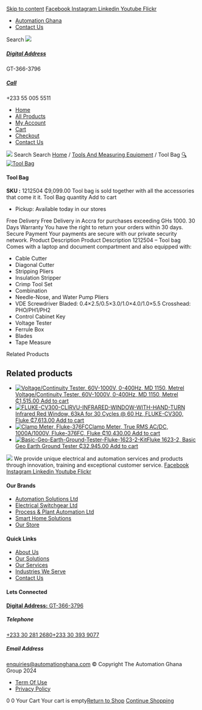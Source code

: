 [Skip to content](https://store.automationghana.com/product/tool-bag/#content)
[ Facebook ](https://www.facebook.com/automationgh/) [ Instagram ](https://www.instagram.com/automationgh/) [ Linkedin ](https://www.linkedin.com/company/the-automation-ghana-limited/) [ Youtube ](https://www.youtube.com/channel/UCurrRDUSm5oIW39VXjn1u0w) [ Flickr ](https://www.flickr.com/photos/181794037@N07/)
  * [ Automation Ghana ](https://automationghana.com)
  * [ Contact Us ](https://store.automationghana.com/contact/)


Search
[ ![](https://store.automationghana.com/wp-content/uploads/2024/04/Website-TAGG-Logo-BLUE.png) ](https://store.automationghana.com/)
[ ](https://maps.app.goo.gl/m4xeaagWCNbLk4jM6)
#####  [ Digital Address ](https://maps.app.goo.gl/m4xeaagWCNbLk4jM6)
GT-366-3796 
[ ](tel:+233550055511)
#####  [ Call ](tel:+233550055511)
+233 55 005 5511 
  * [Home](https://store.automationghana.com/)
  * [All Products](https://store.automationghana.com/shop/)
  * [My Account](https://store.automationghana.com/my-account/)
  * [Cart](https://store.automationghana.com/cart/)
  * [Checkout](https://store.automationghana.com/checkout/)
  * [Contact Us](https://store.automationghana.com/contact/)


[![](https://store.automationghana.com/wp-content/uploads/2024/04/AutomationGhana_logo_white.png)](https://store.automationghana.com)
Search
Search
[Home](https://store.automationghana.com) / [Tools And Measuring Equipment](https://store.automationghana.com/product-category/tools-and-measuring-equipment/) / Tool Bag
[🔍](https://store.automationghana.com/product/tool-bag/)
[![Tool Bag](https://store.automationghana.com/wp-content/uploads/2021/03/1212504.jpg)](https://store.automationghana.com/wp-content/uploads/2021/03/1212504.jpg)
####  Tool Bag 
**SKU :** 1212504 
₵9,099.00
Tool bag is sold together with all the accessories that come it it.
Tool Bag quantity
Add to cart
  * Pickup: Available today in our stores


Free Delivery 
Free Delivery in Accra for purchases exceeding GHs 1000. 
30 Days Warranty 
You have the right to return your orders within 30 days. 
Secure Payment 
Your payments are secure with our private security network. 
Product Description
Product Description
1212504 – Tool bag Comes with a laptop and document compartment and also equipped with: 
  * Cable Cutter
  * Diagonal Cutter
  * Stripping Pliers
  * Insulation Stripper
  * Crimp Tool Set
  * Combination
  * Needle-Nose, and Water Pump Pliers
  * VDE Screwdriver Bladed: 0.4×2.5/0.5×3.0/1.0×4.0/1.0×5.5 Crosshead: PHO/PH1/PH2
  * Control Cabinet Key
  * Voltage Tester
  * Ferrule Box
  * Blades
  * Tape Measure


Related Products 
## Related products
  * [![Voltage/Continuity Tester, 60V-1000V, 0-400Hz, MD 1150, Metrel](https://store.automationghana.com/wp-content/uploads/2020/04/MD-1150-300x300.jpg)Voltage/Continuity Tester, 60V-1000V, 0-400Hz, MD 1150, Metrel ₵1,515.00 ](https://store.automationghana.com/product/lcd-voltage-continuity-tester-md-1150-metrel/)
[Add to cart](https://store.automationghana.com/product/tool-bag/?add-to-cart=2011)
  * [![FLUKE-CV300-CLIRVU-INFRARED-WINDOW-WITH-HAND-TURN](https://store.automationghana.com/wp-content/uploads/2020/04/FLUKE-CV300-CLIRVU-INFRARED-WINDOW-WITH-HAND-TURN-270x300.jpg)Infrared Red Window, 63kA for 30 Cycles @ 60 Hz, FLUKE-CV300, Fluke ₵7,613.00 ](https://store.automationghana.com/product/ir-window-fluke-cv300-fluke/)
[Add to cart](https://store.automationghana.com/product/tool-bag/?add-to-cart=2008)
  * [![Clamp Meter, Fluke-376FC](https://store.automationghana.com/wp-content/uploads/2020/04/Clamp-Meter-Fluke-376FC-Fluke-300x300.png)Clamp Meter, True RMS AC/DC, 1000A/1000V, Fluke-376FC, Fluke ₵10,430.00 ](https://store.automationghana.com/product/clamp-meter-fluke-376fc-fluke/)
[Add to cart](https://store.automationghana.com/product/tool-bag/?add-to-cart=1993)
  * [![Basic-Geo-Earth-Ground-Tester-Fluke-1623-2-Kit](https://store.automationghana.com/wp-content/uploads/2020/04/Basic-Geo-Earth-Ground-Tester-Fluke-1623-2-Kit-Fluke-300x300.png)Fluke 1623-2, Basic Geo Earth Ground Tester ₵32,945.00 ](https://store.automationghana.com/product/basic-geo-earth-ground-tester-fluke-1623-2-kit-fluke/)
[Add to cart](https://store.automationghana.com/product/tool-bag/?add-to-cart=1992)


![](https://store.automationghana.com/wp-content/uploads/2024/04/AutomationGhana_logo_white.png)
We provide unique electrical and automation services and products through innovation, training and exceptional customer service.
[ Facebook ](https://www.facebook.com/automationgh/) [ Instagram ](https://www.instagram.com/automationgh/) [ Linkedin ](https://www.linkedin.com/company/the-automation-ghana-limited/) [ Youtube ](https://www.youtube.com/channel/UCurrRDUSm5oIW39VXjn1u0w) [ Flickr ](https://www.flickr.com/photos/181794037@N07/)
#### Our Brands
  * [ Automation Solutions Ltd ](https://store.automationghana.com/product/tool-bag/)
  * [ Electrical Switchgear Ltd ](https://store.automationghana.com/product/tool-bag/)
  * [ Process & Plant Automation Ltd ](https://store.automationghana.com/product/tool-bag/)
  * [ Smart Home Solutions ](https://store.automationghana.com/product/tool-bag/)
  * [ Our Store ](https://store.automationghana.com/product/tool-bag/)


#### Quick Links
  * [ About Us ](https://store.automationghana.com/product/tool-bag/)
  * [ Our Solutions ](https://store.automationghana.com/product/tool-bag/)
  * [ Our Services ](https://store.automationghana.com/product/tool-bag/)
  * [ Industries We Serve ](https://store.automationghana.com/product/tool-bag/)
  * [ Contact Us ](https://store.automationghana.com/product/tool-bag/)


#### Lets Connected
[**Digital Address:** GT-366-3796](https://maps.app.goo.gl/m4xeaagWCNbLk4jM6)
#####  Telephone 
[ +233 30 281 2680](tel:+233302812680)[+233 30 393 9077](https://store.automationghana.com/product/tool-bag/+233303939077)
#####  Email Address 
enquiries@automationghana.com 
© Copyright The Automation Ghana Group 2024
  * [ Term Of Use ](https://store.automationghana.com/product/tool-bag/)
  * [ Privacy Policy ](https://store.automationghana.com/product/tool-bag/)


0
0
Your Cart
Your cart is empty[Return to Shop](https://store.automationghana.com/shop/)
[Continue Shopping](https://store.automationghana.com/product/tool-bag/)
